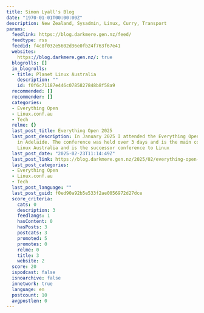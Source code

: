 ```yaml
---
title: Simon Lyall's Blog
date: "1970-01-01T00:00:00Z"
description: New Zealand, Sysadmin, Linux, Curry, Transport
params:
  feedlink: https://blog.darkmere.gen.nz/feed/
  feedtype: rss
  feedid: f4c8f032e5602d36e0fb24f763f67e41
  websites:
    https://blog.darkmere.gen.nz/: true
  blogrolls: []
  in_blogrolls:
  - title: Planet Linux Australia
    description: ""
    id: f0f6c71187e446c0785827848b8f58a9
  recommended: []
  recommender: []
  categories:
  - Everything Open
  - Linux.conf.au
  - Tech
  relme: {}
  last_post_title: Everything Open 2025
  last_post_description: In January 2025 I attended the Everything Open 2025 Conference
    in Adelaide. The conference was held over 3 days and is the main conference of
    Linux Australia and is the successor conference to Linux
  last_post_date: "2025-02-23T11:14:49Z"
  last_post_link: https://blog.darkmere.gen.nz/2025/02/everything-open-2025/
  last_post_categories:
  - Everything Open
  - Linux.conf.au
  - Tech
  last_post_language: ""
  last_post_guid: f0ed90a92b5e533f2ae0056972d27dce
  score_criteria:
    cats: 0
    description: 3
    feedlangs: 1
    hasContent: 0
    hasPosts: 3
    postcats: 3
    promoted: 5
    promotes: 0
    relme: 0
    title: 3
    website: 2
  score: 20
  ispodcast: false
  isnoarchive: false
  innetwork: true
  language: en
  postcount: 10
  avgpostlen: 0
---
```


